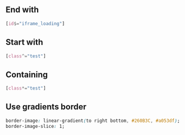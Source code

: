 

## End with 

```css
[id$="iframe_loading"]
```

## Start with

```css
[class^="test"]
```


## Containing 
```css
[class*="test"]
```
## Use gradients border 

```css 
border-image: linear-gradient(to right bottom, #260B3C, #a053df);
border-image-slice: 1;
```
